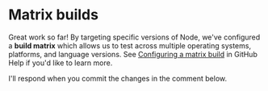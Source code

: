 # Matrix builds

Great work so far! By targeting specific versions of Node, we've configured a **build matrix** which allows us to test across multiple operating systems, platforms, and language versions. See [Configuring a matrix build](https://help.github.com/en/articles/configuring-a-workflow#configuring-a-build-matrix) in GitHub Help if you'd like to learn more.

I'll respond when you commit the changes in the comment below.